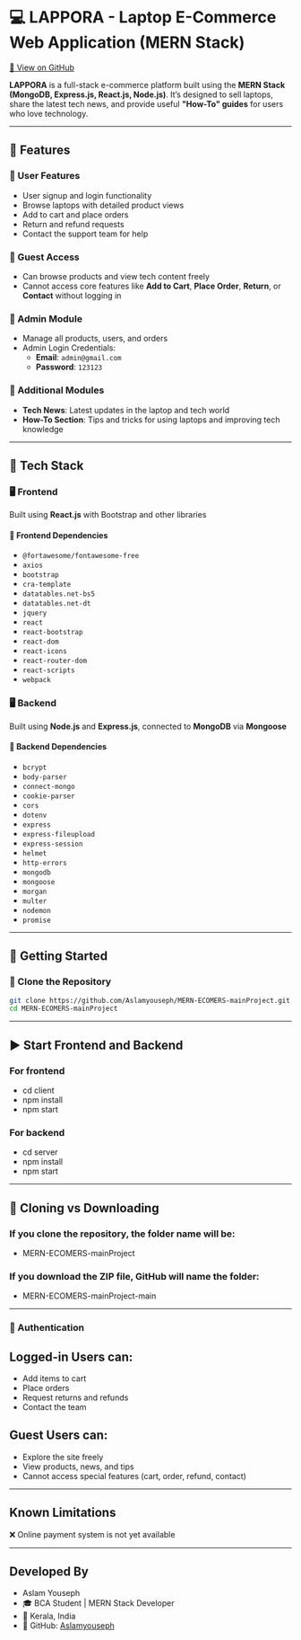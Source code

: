 # 💻 LAPPORA - Laptop E-Commerce Web Application (MERN Stack)
[🔗 View on GitHub](https://github.com/Aslamyouseph/MERN-ECOMERS-mainProject)

**LAPPORA** is a full-stack e-commerce platform built using the **MERN Stack (MongoDB, Express.js, React.js, Node.js)**. It’s designed to sell laptops, share the latest tech news, and provide useful **"How-To" guides** for users who love technology.

---

## 🌟 Features

### 👤 User Features
- User signup and login functionality
- Browse laptops with detailed product views
- Add to cart and place orders
- Return and refund requests
- Contact the support team for help

### 👥 Guest Access
- Can browse products and view tech content freely
- Cannot access core features like **Add to Cart**, **Place Order**, **Return**, or **Contact** without logging in

### 🔐 Admin Module
- Manage all products, users, and orders
- Admin Login Credentials:
  - **Email**: `admin@gmail.com`
  - **Password**: `123123`

### 📰 Additional Modules
- **Tech News**: Latest updates in the laptop and tech world
- **How-To Section**: Tips and tricks for using laptops and improving tech knowledge

---

## 🧱 Tech Stack

### 🖥️ Frontend
Built using **React.js** with Bootstrap and other libraries

#### 🔌 Frontend Dependencies
- `@fortawesome/fontawesome-free`
- `axios`
- `bootstrap`
- `cra-template`
- `datatables.net-bs5`
- `datatables.net-dt`
- `jquery`
- `react`
- `react-bootstrap`
- `react-dom`
- `react-icons`
- `react-router-dom`
- `react-scripts`
- `webpack`

### 🖥️ Backend
Built using **Node.js** and **Express.js**, connected to **MongoDB** via **Mongoose**

#### 🔧 Backend Dependencies
- `bcrypt`
- `body-parser`
- `connect-mongo`
- `cookie-parser`
- `cors`
- `dotenv`
- `express`
- `express-fileupload`
- `express-session`
- `helmet`
- `http-errors`
- `mongodb`
- `mongoose`
- `morgan`
- `multer`
- `nodemon`
- `promise`

---

## 🚀 Getting Started

### 📁 Clone the Repository

```bash
git clone https://github.com/Aslamyouseph/MERN-ECOMERS-mainProject.git
cd MERN-ECOMERS-mainProject

```

---

## ▶️ Start Frontend and Backend

### For frontend
- cd client
- npm install
- npm start

### For backend
- cd server
- npm install
- npm start

---

## 📁 Cloning vs Downloading

### If you clone the repository, the folder name will be:

- MERN-ECOMERS-mainProject

### If you download the ZIP file, GitHub will name the folder:

- MERN-ECOMERS-mainProject-main

---

### 🔐 Authentication

## Logged-in Users can:
- Add items to cart
- Place orders
- Request returns and refunds
- Contact the team

## Guest Users can:
- Explore the site freely
- View products, news, and tips
- Cannot access special features (cart, order, refund, contact)

---

## Known Limitations
❌ Online payment system is not yet available

---

## Developed By
- Aslam Youseph
- 🎓 BCA Student | MERN Stack Developer
- 📍 Kerala, India
- 🔗 GitHub: [Aslamyouseph](https://github.com/Aslamyouseph)

